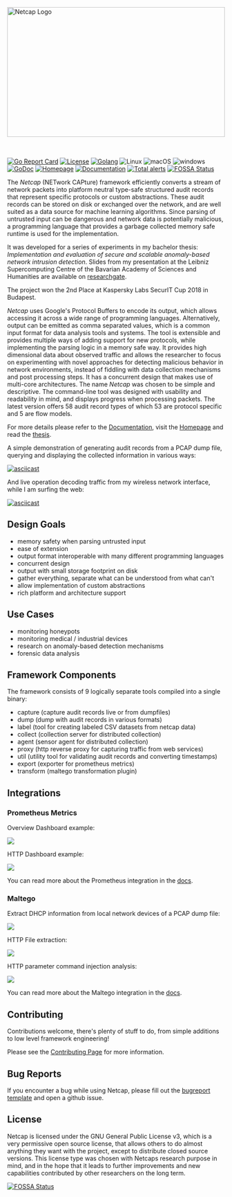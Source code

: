 <a href="https://netcap.io">
  <img alt="Netcap Logo" src="docs/graphics/Netcap-Logov2.jpg" width="100%" height="300">
</a>

<br>
<br>
<br>

[![Go Report Card](https://goreportcard.com/badge/github.com/dreadl0ck/netcap)](https://goreportcard.com/report/github.com/dreadl0ck/netcap)
[![License](https://img.shields.io/badge/License-GPLv3-blue.svg)](https://raw.githubusercontent.com/dreadl0ck/netcap/master/docs/LICENSE)
[![Golang](https://img.shields.io/badge/Go-1.14-blue.svg)](https://golang.org)
![Linux](https://img.shields.io/badge/Supports-Linux-green.svg)
![macOS](https://img.shields.io/badge/Supports-macOS-green.svg)
![windows](https://img.shields.io/badge/Supports-windows-green.svg)
[![GoDoc](https://img.shields.io/badge/GoDoc-reference-blue.svg)](https://godoc.org/github.com/dreadl0ck/netcap)
[![Homepage](https://img.shields.io/badge/Homepage-blue.svg)](https://netcap.io)
[![Documentation](https://img.shields.io/badge/Documentation-blue.svg)](https://docs.netcap.io)
[![Total alerts](https://img.shields.io/lgtm/alerts/g/dreadl0ck/netcap.svg?logo=lgtm&logoWidth=18)](https://lgtm.com/projects/g/dreadl0ck/netcap/alerts/)
[![FOSSA Status](https://app.fossa.com/api/projects/git%2Bgithub.com%2Fdreadl0ck%2Fnetcap.svg?type=shield)](https://app.fossa.com/projects/git%2Bgithub.com%2Fdreadl0ck%2Fnetcap?ref=badge_shield)

The *Netcap* (NETwork CAPture) framework efficiently converts a stream of network packets into platform neutral type-safe structured audit records that represent specific protocols or custom abstractions.
These audit records can be stored on disk or exchanged over the network,
and are well suited as a data source for machine learning algorithms.
Since parsing of untrusted input can be dangerous and network data is potentially malicious,
a programming language that provides a garbage collected memory safe runtime is used for the implementation.

It was developed for a series of experiments in my bachelor thesis: _Implementation and evaluation of secure and scalable anomaly-based network intrusion detection_.
Slides from my presentation at the Leibniz Supercomputing Centre of the Bavarian Academy of Sciences and Humanities are available on [researchgate](https://www.researchgate.net/project/Anomaly-based-Network-Security-Monitoring).

The project won the 2nd Place at Kaspersky Labs SecurIT Cup 2018 in Budapest.

*Netcap* uses Google's Protocol Buffers to encode its output, which allows accessing it across a wide range of programming languages.
Alternatively, output can be emitted as comma separated values, which is a common input format for data analysis tools and systems.
The tool is extensible and provides multiple ways of adding support for new protocols, 
while implementing the parsing logic in a memory safe way.
It provides high dimensional data about observed traffic and allows the researcher to focus on experimenting with novel approaches for detecting malicious behavior in network environments,
instead of fiddling with data collection mechanisms and post processing steps.
It has a concurrent design that makes use of multi-core architectures.
The name *Netcap* was chosen to be simple and descriptive.
The command-line tool was designed with usability and readability in mind,
and displays progress when processing packets.
The latest version offers 58 audit record types of which 53 are protocol specific and 5 are flow models.

For more details please refer to the [Documentation](https://docs.netcap.io), visit the [Homepage](https://netcap.io) and read the [thesis](https://github.com/dreadl0ck/netcap/blob/master/mied18.pdf).

A simple demonstration of generating audit records from a PCAP dump file,
querying and displaying the collected information in various ways:

[![asciicast](https://asciinema.org/a/Mw2PldBOcPZeTOeN8XTKxFA5h.svg)](https://asciinema.org/a/Mw2PldBOcPZeTOeN8XTKxFA5h)

And live operation decoding traffic from my wireless network interface, while I am surfing the web:

[![asciicast](https://asciinema.org/a/hOkjEZlTR4C9FRZ9ky7RTt2nA.svg)](https://asciinema.org/a/hOkjEZlTR4C9FRZ9ky7RTt2nA)

## Design Goals

- memory safety when parsing untrusted input
- ease of extension
- output format interoperable with many different programming languages
- concurrent design
- output with small storage footprint on disk
- gather everything, separate what can be understood from what can't
- allow implementation of custom abstractions
- rich platform and architecture support

## Use Cases

- monitoring honeypots
- monitoring medical / industrial devices
- research on anomaly-based detection mechanisms
- forensic data analysis

## Framework Components

The framework consists of 9 logically separate tools compiled into a single binary:

- capture (capture audit records live or from dumpfiles)
- dump (dump with audit records in various formats)
- label (tool for creating labeled CSV datasets from netcap data)
- collect (collection server for distributed collection)
- agent (sensor agent for distributed collection)
- proxy (http reverse proxy for capturing traffic from web services)
- util (utility tool for validating audit records and converting timestamps)
- export (exporter for prometheus metrics)
- transform (maltego transformation plugin)

## Integrations

### Prometheus Metrics

Overview Dashboard example:

![](docs/.gitbook/assets/screenshot-2019-05-04-at-23.39.19.png)

HTTP Dashboard example:

![](docs/.gitbook/assets/screenshot-2019-05-04-at-23.40.05.png)

You can read more about the Prometheus integration in the [docs](https://app.gitbook.com/@netcap/s/netcap/v/v0.5/maltego-integration).

### Maltego

Extract DHCP information from local network devices of a PCAP dump file:

![](docs/.gitbook/assets/dhcp.mov.gif)

HTTP File extraction:

![](docs/.gitbook/assets/screenshot-2020-03-24-at-23.52.23.png)

HTTP parameter command injection analysis: 

![](docs/.gitbook/assets/screenshot-2020-03-25-at-15.00.55.png)

You can read more about the Maltego integration in the [docs](https://app.gitbook.com/@netcap/s/netcap/v/v0.5/maltego-integration).

## Contributing

Contributions welcome, there's plenty of stuff to do, from simple additions to low level framework engineering!

Please see the [Contributing Page](https://docs.netcap.io/v/v0.5/contributing) for more information.

## Bug Reports

If you encounter a bug while using Netcap, please fill out the [bugreport template](https://github.com/dreadl0ck/netcap/blob/master/docs/bugreport.md) and open a github issue.

## License

Netcap is licensed under the GNU General Public License v3, which is a very permissive open source license, that allows others to do almost anything they want with the project, except to distribute closed source versions. This license type was chosen with Netcaps research purpose in mind, and in the hope that it leads to further improvements and new capabilities contributed by other researchers on the long term.

[![FOSSA Status](https://app.fossa.com/api/projects/git%2Bgithub.com%2Fdreadl0ck%2Fnetcap.svg?type=large)](https://app.fossa.com/projects/git%2Bgithub.com%2Fdreadl0ck%2Fnetcap?ref=badge_large)
